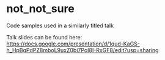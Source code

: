 # not_not_sure
Code samples used in a similarly titled talk

Talk slides can be found here: https://docs.google.com/presentation/d/1qud-KaGS-h_HpBqPdPZ8mboL9uxZ0bi7PoI8I-RxGF8/edit?usp=sharing
